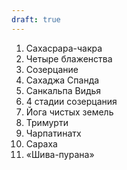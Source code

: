 ```yaml
---
draft: true
---
```

1. Сахасрара-чакра
2. Четыре блаженства
3. Созерцание 
4. Сахаджа Спанда
5. Санкальпа Видья
6. 4 стадии созерцания
7. Йога чистых земель
10. Тримурти 
12. Чарпатинатх
14. Сараха 
15. «Шива-пурана»